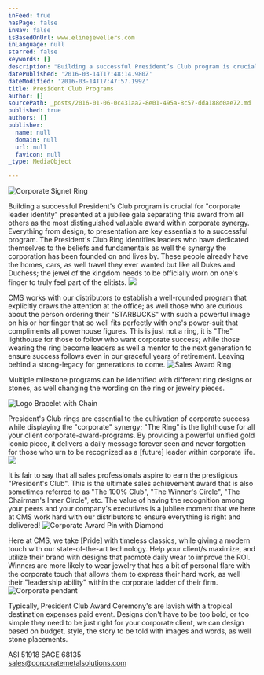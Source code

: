 ```yaml
---
inFeed: true
hasPage: false
inNav: false
isBasedOnUrl: www.elinejewellers.com
inLanguage: null
starred: false
keywords: []
description: "Building a successful President’s Club program is crucial for “corporate leader identity” presented at a jubilee gala separating this award from all others as the most distinguished valuable award within corporate synergy.\_ Everything from design, to presentation are key essentials to a successful program.\_ The President’s Club Ring identifies leaders who have dedicated themselves to the beliefs and fundamentals as well the synergy the corporation has been founded on and lives by.\_ These people already have the homes, cars, as well travel they ever wanted but like all Dukes and Duchess; the jewel of the kingdom needs to be officially worn on one’s finger to truly feel part of the elitists."
datePublished: '2016-03-14T17:48:14.980Z'
dateModified: '2016-03-14T17:47:57.199Z'
title: President Club Programs
author: []
sourcePath: _posts/2016-01-06-0c431aa2-8e01-495a-8c57-dda188d0ae72.md
published: true
authors: []
publisher:
  name: null
  domain: null
  url: null
  favicon: null
_type: MediaObject

---
```

![Corporate Signet Ring](https://the-grid-user-content.s3-us-west-2.amazonaws.com/f0fcc38c-ec2c-421e-b50e-17fc9694751a.jpg)

Building a successful President's Club program is crucial for "corporate leader identity" presented at a jubilee gala separating this award from all others as the most distinguished valuable award within corporate synergy.  Everything from design, to presentation are key essentials to a successful program.  The President's Club Ring identifies leaders who have dedicated themselves to the beliefs and fundamentals as well the synergy the corporation has been founded on and lives by.  These people already have the homes, cars, as well travel they ever wanted but like all Dukes and Duchess; the jewel of the kingdom needs to be officially worn on one's finger to truly feel part of the elitists.
![](https://the-grid-user-content.s3-us-west-2.amazonaws.com/c296f103-8a53-42bf-972f-1c7958f4292b.jpg)

CMS works with our distributors to establish a well-rounded program that explicitly draws the attention at the office; as well those who are curious about the person ordering their "STARBUCKS" with such a powerful image on his or her finger that so well fits perfectly with one's power-suit that compliments all powerhouse figures.  This is just not a ring, it is "The" lighthouse for those to follow who want corporate success; while those wearing the ring become leaders as well a mentor to the next generation to ensure success follows even in our graceful years of retirement.  Leaving behind a strong-legacy for generations to come.
![Sales Award Ring](https://the-grid-user-content.s3-us-west-2.amazonaws.com/605abbc6-2792-4d58-854c-838f80846e3e.jpg)

Multiple milestone programs can be identified with different ring designs or stones, as well changing the wording on the ring or jewelry pieces.

  
![Logo Bracelet with Chain](https://the-grid-user-content.s3-us-west-2.amazonaws.com/dae23ca5-dda6-494b-8e6b-a7c9442fc7f4.jpg)

President's Club rings are essential to the cultivation of corporate success while displaying the "corporate" synergy; "The Ring" is the lighthouse for all your client corporate-award-programs. By providing a powerful unified gold iconic piece, it delivers a daily message forever seen and never forgotten for those who urn to be recognized as a \[future\] leader within corporate life.
![](https://the-grid-user-content.s3-us-west-2.amazonaws.com/6144bdf3-93f9-4444-89d4-e8b7a83ca717.jpg)

It is fair to say
that all sales professionals aspire to earn the prestigious "President's
Club".  This is the ultimate sales achievement award that is also
sometimes referred to as "The 100% Club", "The Winner's Circle", "The
Chairman's Inner Circle", etc.  The value of having the recognition among
your peers and your company's executives is a jubilee moment that we here at
CMS work hard with our distributors to ensure everything is right and
delivered!
![Corporate Award Pin with Diamond](https://the-grid-user-content.s3-us-west-2.amazonaws.com/d546a287-c257-415e-9333-81f69cf8e237.jpg)

Here at CMS,
we take \[Pride\] with timeless classics, while giving a modern touch with our
state-of-the-art technology.  Help your client/s maximize, and utilize
their brand with designs that promote daily wear to improve the ROI.
 Winners are more likely to wear jewelry that has a bit of personal flare
with the corporate touch that allows them to express their hard work, as well
their "leadership ability" within the corporate ladder of their firm.
![Corporate pendant](https://the-grid-user-content.s3-us-west-2.amazonaws.com/65b3c8d0-07ca-4a7b-a2ed-cc1cb22b5db5.jpg)

Typically, President Club Award Ceremony's are lavish with a
tropical destination expenses paid event.  Designs don't have to be too
bold, or too simple they need to be just right for your corporate client, we
can design based on budget, style, the story to be told with images and words,
as well stone placements.

ASI 51918 SAGE 68135  
sales@corporatemetalsolutions.com